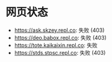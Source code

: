 # 网页状态
- https://ask.skzey.repl.co: 失败 (403)
- https://deo.babox.repl.co: 失败 (403)
- https://tote.kaikaixin.repl.co: 失败
- https://stds.stpsc.repl.co: 失败 (403)
